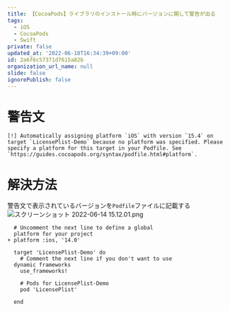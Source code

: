 ```yaml
---
title: 【CocoaPods】ライブラリのインストール時にバージョンに関して警告が出る
tags:
  - iOS
  - CocoaPods
  - Swift
private: false
updated_at: '2022-06-18T16:34:39+09:00'
id: 2a6f6c57371d7615a82b
organization_url_name: null
slide: false
ignorePublish: false
---
```

# 警告文
```
[!] Automatically assigning platform `iOS` with version `15.4` on target `LicensePlist-Demo` because no platform was specified. Please specify a platform for this target in your Podfile. See `https://guides.cocoapods.org/syntax/podfile.html#platform`.
```

# 解決方法
警告文で表示されているバージョンを`Podfile`ファイルに記載する
![スクリーンショット 2022-06-14 15.12.01.png](https://qiita-image-store.s3.ap-northeast-1.amazonaws.com/0/1745371/b4fbe765-58f2-9d97-2d27-0315fffce91f.png)
```diff_ruby
  # Uncomment the next line to define a global 
  platform for your project
+ platform :ios, '14.0'

  target 'LicensePlist-Demo' do
    # Comment the next line if you don't want to use 
  dynamic frameworks
    use_frameworks!

    # Pods for LicensePlist-Demo
    pod 'LicensePlist'

  end
```
